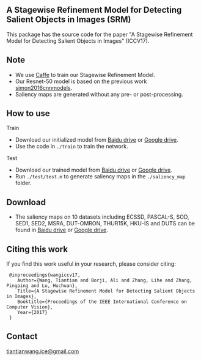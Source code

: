 ## A Stagewise Refinement Model for Detecting Salient Objects in Images (SRM)
This package has the source code for the paper "A Stagewise Refinement Model for Detecting Salient Objects in Images" (ICCV17).

## Note
* We use [Caffe](https://github.com/hszhao/PSPNet) to train our Stagewise Refinement Model.
* Our Resnet-50 model is based on the previous work [simon2016cnnmodels](https://arxiv.org/pdf/1612.01452.pdf).
* Saliency maps are generated without any pre- or post-processing.

## How to use
Train
* Download our initialized model from [Baidu drive](https://pan.baidu.com/s/1UDIoe6Sp9tS6cNEt5PryGA) or [Google drive](https://drive.google.com/open?id=1VjBKqOwqpxeFoVjCxd9ueiuR63CB5u_P).
* Use the code in `./train` to train the network.

Test
* Download our trained model from [Baidu drive](https://pan.baidu.com/s/1Xp2T4J0k-5haiMlf4w3EEQ) or [Google drive](https://drive.google.com/open?id=1J4vDCihL-yism_Dn3J_dhgV9EH3a0Mia).
* Run `./test/test.m` to generate saliency maps in the `./saliency_map` folder. 

## Download
* The saliency maps on 10 datasets including ECSSD, PASCAL-S, SOD, SED1, SED2, MSRA, DUT-OMRON, THUR15K, HKU-IS and DUTS can be found in [Baidu drive](https://pan.baidu.com/s/1ugcMJ252awPpl5k0EkfpHg) or [Google drive]().

## Citing this work
If you find this work useful in your research, please consider citing:

     @inproceedings{wangiccv17,
        Author={Wang, Tiantian and Borji, Ali and Zhang, Lihe and Zhang, Pingping and Lu, Huchuan},
        Title={A Stagewise Refinement Model for Detecting Salient Objects in Images},
        Booktitle={Proceedings of the IEEE International Conference on Computer Vision},
        Year={2017}
     }
     

## Contact
tiantianwang.ice@gmail.com



